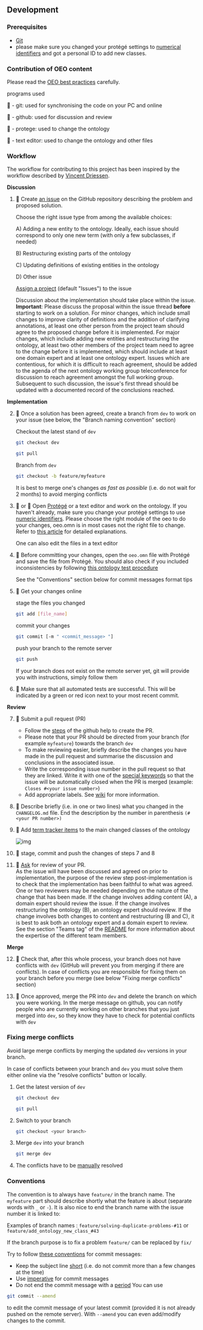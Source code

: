 ## Development

### Prerequisites

- [Git](https://git-scm.com/)
- please make sure you changed your protégé settings to [numerical identifiers](https://github.com/OpenEnergyPlatform/ontology/wiki/Numerical-Identifiers) and got a personal ID to add new classes.

### Contribution of OEO content
Please read the [OEO best practices](https://github.com/OpenEnergyPlatform/ontology/wiki/Best-Practice-Principles) carefully.

programs used

 🔷 - git: used for synchronising the code on your PC and online

 🍏 - github: used for discussion and review

 📙 - protege: used to change the ontology

 📗 - text editor: used to change the ontology and other files


### Workflow

The workflow for contributing to this project has been inspired by the workflow described 
by [Vincent Driessen](https://nvie.com/posts/a-successful-git-branching-model/).

**Discussion**

1. 🍏 Create
   [an issue](https://help.github.com/en/articles/creating-an-issue) on
   the GitHub repository describing the problem and proposed solution.

    Choose the right issue type from among the available choices:

    A) Adding a new entity to the ontology. Ideally, each issue should correspond to only one new term (with only a few subclasses, if needed)
    
    B) Restructuring existing parts of the ontology

    C) Updating definitions of existing entities in the ontology

    D) Other issue

    [Assign a project](https://help.github.com/en/github/managing-your-work-on-github/adding-issues-and-pull-requests-to-a-project-board#adding-issues-and-pull-requests-to-a-project-board-from-the-sidebar) (default "Issues") to the issue

    Discussion about the implementation should take place within the issue. **Important**: Please discuss the proposal within the issue thread **before** starting to work on a solution. For minor changes, which include small changes to improve clarity of definitions and the addition of clarifying annotations, at least one other person from the project team should agree to the proposed change before it is implemented. For major changes, which include adding new entities and restructuring the ontology, at least two other members of the project team need to agree to the change before it is implemented, which should include at least one domain expert and at least one ontology expert. Issues which are contentious, for which it is difficult to reach agreement, should be added to the agenda of the next ontology working group teleconference for discussion to reach agreement amongst the full working group. Subsequent to such discussion, the issue's first thread should be updated with a documented record of the conclusions reached.   

**Implementation**

2. 🔷 Once a solution has been agreed, create a branch from `dev` to work on your issue (see below, the "Branch naming convention" section)

    Checkout the latest stand of `dev`
    ```bash
    git checkout dev
    ```
    ```bash
    git pull
    ```
    Branch from `dev`
    ```bash
    git checkout -b feature/myfeature
    ```
    It is best to merge one's changes *as fast as possible* (i.e. do not wait for 2 months) to avoid merging conflicts
3. 📙 or 📗 Open [Protégé](https://protege.stanford.edu/) or a text editor and work on the ontology. If you haven't already, make sure you change your protégé settings to use [numeric identifiers](https://github.com/OpenEnergyPlatform/ontology/wiki/Numerical-Identifiers). Please choose the right module of the oeo to do your changes, oeo.omn is in most cases not the right file to change. Refer to [this article](https://github.com/OpenEnergyPlatform/ontology/wiki/how-to-use-prot%C3%A9g%C3%A9-to-change-the-ontology) for detailed explanations.

    One can also edit the files in a text editor
4. 📙 Before committing your changes, open the `oeo.omn` file with Protégé and save the file from Protégé. You should also check if you included inconsistencies by following [this ontology test procedure](https://github.com/OpenEnergyPlatform/ontology/wiki/ontology-test-guide)

    See the "Conventions" section below for commit messages format tips
5. 🔷 Get your changes online
    
    stage the files you changed
    ```bash
    git add [file_name]
    ```

    commit your changes
    ```bash
    git commit [-m " <commit_message> "]
    ```

    push your branch to the remote server

    ```bash
    git push
    ```
    If your branch does not exist on the remote server yet, git will provide you with instructions, simply follow them
6. 🍏 Make sure that all automated tests are successful. This will be indicated by a green or red icon next to your most recent commit.

**Review**

7. 🍏 Submit a pull request (PR)
    - Follow the [steps](https://help.github.com/en/articles/creating-a-pull-request) of the github help to create the PR.
    - Please note that your PR should be directed from your branch (for example `myfeature`) towards the branch `dev`
    - To make reviewing easier, briefly describe the changes you have made in the pull request and summarise the discussion and conclusions in the associated issue. 
    - Write the corresponding issue number in the pull request so that they are linked. Write it with one of the [special keywords](https://help.github.com/en/github/managing-your-work-on-github/closing-issues-using-keywords) so that the issue will be automatically closed when the PR is merged (example: `Closes #<your issue number>`)
    - Add appropriate labels. See [wiki](https://github.com/OpenEnergyPlatform/ontology/wiki/Usage-of-github-labels) for more information.
8. 📗 Describe briefly (i.e. in one or two lines) what you changed in the `CHANGELOG.md` file. End the description by the number in parenthesis `(#<your PR number>)` 
9. 📙 Add [term tracker items](https://github.com/OpenEnergyPlatform/ontology/wiki/term-tracker-item) to the main changed classes of the ontology

    ![img](https://user-images.githubusercontent.com/56925445/78230560-c88ea580-74d1-11ea-921c-a9606c69563f.png)
10. 🔷 stage, commit and push the changes of steps 7 and 8
11. 🍏 [Ask](https://help.github.com/en/github/managing-your-work-on-github/assigning-issues-and-pull-requests-to-other-github-users) for review of your PR.  
    As the issue will have been discussed and agreed on prior to implementation, the purpose of the review step post-implementation is to check that the implementation has been faithful to what was agreed. One or two reviewers may be needed depending on the nature of the change that has been made. If the change involves adding content (A), a domain expert should review the issue. If the change involves restructuring the ontology (B), an ontology expert should review. If the change involves both changes to content and restructuring (B and C), it is best to ask both an ontology expert and a domain expert to review. See the section "Teams tag" of the [README](https://github.com/OpenEnergyPlatform/ontology/blob/dev/README.md) for more information about the expertise of the different team members.

**Merge**

12. 🍏 Check that, after this whole process, your branch does not have conflicts with `dev` (GitHub will prevent you from merging if there are conflicts). In case of conflicts you are responsible for fixing them on your branch before you merge (see below "Fixing merge conflicts" section)
    
13. 🍏 Once approved, merge the PR into `dev` and delete the branch on which you were working. In the merge message on github, you can notify people who are currently working on other branches that you just merged into `dev`, so they know they have to check for potential conflicts with `dev`
   
   
### Fixing merge conflicts


Avoid large merge conflicts by merging the updated `dev` versions in your branch.

In case of conflicts between your branch and `dev` you must solve them either online via the "resolve conflicts" button or locally.

1. Get the latest version of `dev`
    ```bash
    git checkout dev
    ```
   
    ```bash
    git pull
    ```
    
2. Switch to your branch

    ```bash
    git checkout <your branch>
    ```
    
3. Merge `dev` into your branch
    ```bash
    git merge dev
    ```
    
4. The conflicts have to be [manually](https://help.github.com/en/github/collaborating-with-issues-and-pull-requests/resolving-a-merge-conflict-using-the-command-line) resolved
    

### Conventions
The convention is to always have `feature/` in the branch name. The `myfeature` part should describe shortly what the feature is about (separate words with `_` or `-`). It is also nice to end the branch name with the issue number it is linked to:

Examples of branch names : `feature/solving-duplicate-problems-#11` or `feature/add_ontology_new_class_#43`

If the branch purpose is to fix a problem `feature/` can be replaced by `fix/`

Try to follow [these conventions](https://chris.beams.io/posts/git-commit) for commit messages:
- Keep the subject line [short](https://chris.beams.io/posts/git-commit/#limit-50) (i.e. do not commit more than a few changes at the time)
- Use [imperative](https://chris.beams.io/posts/git-commit/#imperative) for commit messages 
- Do not end the commit message with a [period](https://chris.beams.io/posts/git-commit/#end) 
You can use 
```bash
git commit --amend
```
to edit the commit message of your latest commit (provided it is not already pushed on the remote server).
With `--amend` you can even add/modify changes to the commit.
